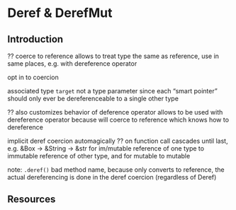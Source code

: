 # Deref & DerefMut



## Introduction

?? coerce to reference
allows to treat type the same as reference, use in same places, e.g. with dereference operator

opt in to coercion

associated type `target`
not a type parameter since each “smart pointer” should only ever be dereferenceable to a single other type

?? also customizes behavior of deference operator
allows to be used with dereference operator
because will coerce to reference which knows how to dereference

implicit deref coercion automagically
?? on function call
cascades until last, e.g. &Box<String> -> &String -> &str
for im/mutable reference of one type to immutable reference of other type, and for mutable to mutable

note: `.deref()` bad method name, because only converts to reference, the actual dereferencing is done in the deref coercion (regardless of Deref)



## Resources
